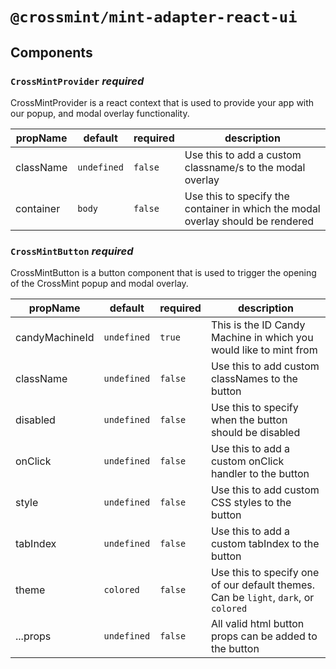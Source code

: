 # `@crossmint/mint-adapter-react-ui`

## Components

### `CrossMintProvider` *required*

CrossMintProvider is a react context that is used to provide your app with our popup, and modal overlay functionality.

| propName  | default     | required | description                                                                     |
|-----------|-------------|----------|---------------------------------------------------------------------------------|
| className | `undefined` | `false`  | Use this to add a custom classname/s to the modal overlay                       |
| container | `body`      | `false`  | Use this to specify the container in which the modal overlay should be rendered |


### `CrossMintButton` *required*

CrossMintButton is a button component that is used to trigger the opening of the CrossMint popup and modal overlay.

| propName       | default     | required | description                                                                         |
|----------------|-------------|----------|-------------------------------------------------------------------------------------|
| candyMachineId | `undefined` | `true`   | This is the ID Candy Machine in which you would like to mint from                   |
| className      | `undefined` | `false`  | Use this to add custom classNames to the button                                     |
| disabled       | `undefined` | `false`  | Use this to specify when the button should be disabled                              |
| onClick        | `undefined` | `false`  | Use this to add a custom onClick handler to the button                              |
| style          | `undefined` | `false`  | Use this to add custom CSS styles to the button                                     |
| tabIndex       | `undefined` | `false`  | Use this to add a custom tabIndex to the button                                     |
| theme          | `colored`   | `false`  | Use this to specify one of our default themes. Can be `light`, `dark`, or `colored` |
| ...props       | `undefined` | `false`  | All valid html button props can be added to the button                              |

